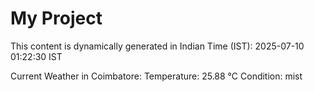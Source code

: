 # My Project

This content is dynamically generated in Indian Time (IST): 2025-07-10 01:22:30 IST


Current Weather in Coimbatore:
Temperature: 25.88 °C
Condition: mist
